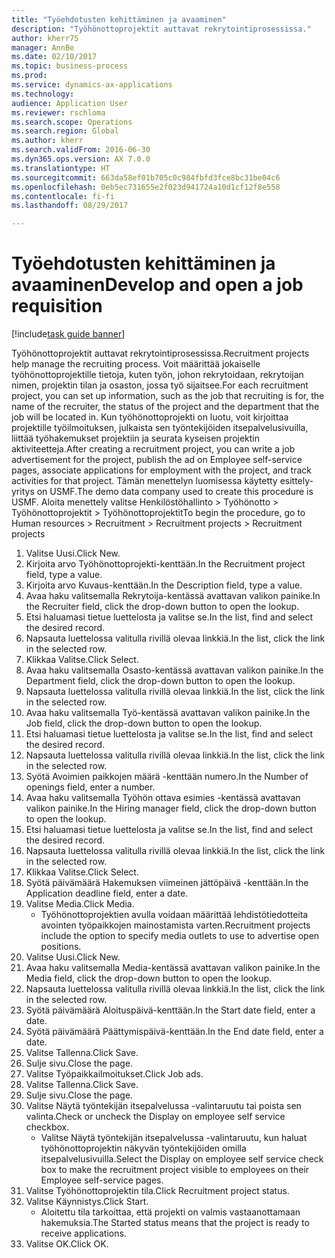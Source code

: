 ```yaml
--- 
title: "Työehdotusten kehittäminen ja avaaminen"
description: "Työhönottoprojektit auttavat rekrytointiprosessissa."
author: kherr75
manager: AnnBe
ms.date: 02/10/2017
ms.topic: business-process
ms.prod: 
ms.service: dynamics-ax-applications
ms.technology: 
audience: Application User
ms.reviewer: rschloma
ms.search.scope: Operations
ms.search.region: Global
ms.author: kherr
ms.search.validFrom: 2016-06-30
ms.dyn365.ops.version: AX 7.0.0
ms.translationtype: HT
ms.sourcegitcommit: 663da58ef01b705c0c984fbfd3fce8bc31be04c6
ms.openlocfilehash: 0eb5ec731655e2f023d941724a10d1cf12f8e558
ms.contentlocale: fi-fi
ms.lasthandoff: 08/29/2017

---
```

# <a name="develop-and-open-a-job-requisition"></a><span data-ttu-id="63ee0-103">Työehdotusten kehittäminen ja avaaminen</span><span class="sxs-lookup"><span data-stu-id="63ee0-103">Develop and open a job requisition</span></span>

[!include[task guide banner](../../includes/task-guide-banner.md)]

<span data-ttu-id="63ee0-104">Työhönottoprojektit auttavat rekrytointiprosessissa.</span><span class="sxs-lookup"><span data-stu-id="63ee0-104">Recruitment projects help manage the recruiting process.</span></span> <span data-ttu-id="63ee0-105">Voit määrittää jokaiselle työhönottoprojektille tietoja, kuten työn, johon rekrytoidaan, rekrytoijan nimen, projektin tilan ja osaston, jossa työ sijaitsee.</span><span class="sxs-lookup"><span data-stu-id="63ee0-105">For each recruitment project, you can set up information, such as the job that recruiting is for, the name of the recruiter, the status of the project and the department that the job will be located in.</span></span> <span data-ttu-id="63ee0-106">Kun työhönottoprojekti on luotu, voit kirjoittaa projektille työilmoituksen, julkaista sen työntekijöiden itsepalvelusivuilla, liittää työhakemukset projektiin ja seurata kyseisen projektin aktiviteetteja.</span><span class="sxs-lookup"><span data-stu-id="63ee0-106">After creating a recruitment project, you can write a job advertisement for the project, publish the ad on Employee self-service pages, associate applications for employment with the project, and track activities for that project.</span></span> <span data-ttu-id="63ee0-107">Tämän menettelyn luomisessa käytetty esittely-yritys on USMF.</span><span class="sxs-lookup"><span data-stu-id="63ee0-107">The demo data company used to create this procedure is USMF.</span></span> <span data-ttu-id="63ee0-108">Aloita menettely valitse Henkilöstöhallinto > Työhönotto > Työhönottoprojektit > Työhönottoprojektit</span><span class="sxs-lookup"><span data-stu-id="63ee0-108">To begin the procedure, go to Human resources > Recruitment > Recruitment projects > Recruitment projects</span></span>

1. <span data-ttu-id="63ee0-109">Valitse Uusi.</span><span class="sxs-lookup"><span data-stu-id="63ee0-109">Click New.</span></span>
2. <span data-ttu-id="63ee0-110">Kirjoita arvo Työhönottoprojekti-kenttään.</span><span class="sxs-lookup"><span data-stu-id="63ee0-110">In the Recruitment project field, type a value.</span></span>
3. <span data-ttu-id="63ee0-111">Kirjoita arvo Kuvaus-kenttään.</span><span class="sxs-lookup"><span data-stu-id="63ee0-111">In the Description field, type a value.</span></span>
4. <span data-ttu-id="63ee0-112">Avaa haku valitsemalla Rekrytoija-kentässä avattavan valikon painike.</span><span class="sxs-lookup"><span data-stu-id="63ee0-112">In the Recruiter field, click the drop-down button to open the lookup.</span></span>
5. <span data-ttu-id="63ee0-113">Etsi haluamasi tietue luettelosta ja valitse se.</span><span class="sxs-lookup"><span data-stu-id="63ee0-113">In the list, find and select the desired record.</span></span>
6. <span data-ttu-id="63ee0-114">Napsauta luettelossa valitulla rivillä olevaa linkkiä.</span><span class="sxs-lookup"><span data-stu-id="63ee0-114">In the list, click the link in the selected row.</span></span>
7. <span data-ttu-id="63ee0-115">Klikkaa Valitse.</span><span class="sxs-lookup"><span data-stu-id="63ee0-115">Click Select.</span></span>
8. <span data-ttu-id="63ee0-116">Avaa haku valitsemalla Osasto-kentässä avattavan valikon painike.</span><span class="sxs-lookup"><span data-stu-id="63ee0-116">In the Department field, click the drop-down button to open the lookup.</span></span>
9. <span data-ttu-id="63ee0-117">Napsauta luettelossa valitulla rivillä olevaa linkkiä.</span><span class="sxs-lookup"><span data-stu-id="63ee0-117">In the list, click the link in the selected row.</span></span>
10. <span data-ttu-id="63ee0-118">Avaa haku valitsemalla Työ-kentässä avattavan valikon painike.</span><span class="sxs-lookup"><span data-stu-id="63ee0-118">In the Job field, click the drop-down button to open the lookup.</span></span>
11. <span data-ttu-id="63ee0-119">Etsi haluamasi tietue luettelosta ja valitse se.</span><span class="sxs-lookup"><span data-stu-id="63ee0-119">In the list, find and select the desired record.</span></span>
12. <span data-ttu-id="63ee0-120">Napsauta luettelossa valitulla rivillä olevaa linkkiä.</span><span class="sxs-lookup"><span data-stu-id="63ee0-120">In the list, click the link in the selected row.</span></span>
13. <span data-ttu-id="63ee0-121">Syötä Avoimien paikkojen määrä -kenttään numero.</span><span class="sxs-lookup"><span data-stu-id="63ee0-121">In the Number of openings field, enter a number.</span></span>
14. <span data-ttu-id="63ee0-122">Avaa haku valitsemalla Työhön ottava esimies -kentässä avattavan valikon painike.</span><span class="sxs-lookup"><span data-stu-id="63ee0-122">In the Hiring manager field, click the drop-down button to open the lookup.</span></span>
15. <span data-ttu-id="63ee0-123">Etsi haluamasi tietue luettelosta ja valitse se.</span><span class="sxs-lookup"><span data-stu-id="63ee0-123">In the list, find and select the desired record.</span></span>
16. <span data-ttu-id="63ee0-124">Napsauta luettelossa valitulla rivillä olevaa linkkiä.</span><span class="sxs-lookup"><span data-stu-id="63ee0-124">In the list, click the link in the selected row.</span></span>
17. <span data-ttu-id="63ee0-125">Klikkaa Valitse.</span><span class="sxs-lookup"><span data-stu-id="63ee0-125">Click Select.</span></span>
18. <span data-ttu-id="63ee0-126">Syötä päivämäärä Hakemuksen viimeinen jättöpäivä -kenttään.</span><span class="sxs-lookup"><span data-stu-id="63ee0-126">In the Application deadline field, enter a date.</span></span>
19. <span data-ttu-id="63ee0-127">Valitse Media.</span><span class="sxs-lookup"><span data-stu-id="63ee0-127">Click Media.</span></span>
    * <span data-ttu-id="63ee0-128">Työhönottoprojektien avulla voidaan määrittää lehdistötiedotteita avointen työpaikkojen mainostamista varten.</span><span class="sxs-lookup"><span data-stu-id="63ee0-128">Recruitment projects include the option to specify media outlets to use to advertise open positions.</span></span>  
20. <span data-ttu-id="63ee0-129">Valitse Uusi.</span><span class="sxs-lookup"><span data-stu-id="63ee0-129">Click New.</span></span>
21. <span data-ttu-id="63ee0-130">Avaa haku valitsemalla Media-kentässä avattavan valikon painike.</span><span class="sxs-lookup"><span data-stu-id="63ee0-130">In the Media field, click the drop-down button to open the lookup.</span></span>
22. <span data-ttu-id="63ee0-131">Napsauta luettelossa valitulla rivillä olevaa linkkiä.</span><span class="sxs-lookup"><span data-stu-id="63ee0-131">In the list, click the link in the selected row.</span></span>
23. <span data-ttu-id="63ee0-132">Syötä päivämäärä Aloituspäivä-kenttään.</span><span class="sxs-lookup"><span data-stu-id="63ee0-132">In the Start date field, enter a date.</span></span>
24. <span data-ttu-id="63ee0-133">Syötä päivämäärä Päättymispäivä-kenttään.</span><span class="sxs-lookup"><span data-stu-id="63ee0-133">In the End date field, enter a date.</span></span>
25. <span data-ttu-id="63ee0-134">Valitse Tallenna.</span><span class="sxs-lookup"><span data-stu-id="63ee0-134">Click Save.</span></span>
26. <span data-ttu-id="63ee0-135">Sulje sivu.</span><span class="sxs-lookup"><span data-stu-id="63ee0-135">Close the page.</span></span>
27. <span data-ttu-id="63ee0-136">Valitse Työpaikkailmoitukset.</span><span class="sxs-lookup"><span data-stu-id="63ee0-136">Click Job ads.</span></span>
28. <span data-ttu-id="63ee0-137">Valitse Tallenna.</span><span class="sxs-lookup"><span data-stu-id="63ee0-137">Click Save.</span></span>
29. <span data-ttu-id="63ee0-138">Sulje sivu.</span><span class="sxs-lookup"><span data-stu-id="63ee0-138">Close the page.</span></span>
30. <span data-ttu-id="63ee0-139">Valitse Näytä työntekijän itsepalvelussa -valintaruutu tai poista sen valinta.</span><span class="sxs-lookup"><span data-stu-id="63ee0-139">Check or uncheck the Display on employee self service checkbox.</span></span>
    * <span data-ttu-id="63ee0-140">Valitse Näytä työntekijän itsepalvelussa -valintaruutu, kun haluat työhönottoprojektin näkyvän työntekijöiden omilla itsepalvelusivuilla.</span><span class="sxs-lookup"><span data-stu-id="63ee0-140">Select the Display on employee self service check box to make the recruitment project visible to employees on their Employee self-service pages.</span></span>  
31. <span data-ttu-id="63ee0-141">Valitse Työhönottoprojektin tila.</span><span class="sxs-lookup"><span data-stu-id="63ee0-141">Click Recruitment project status.</span></span>
32. <span data-ttu-id="63ee0-142">Valitse Käynnistys.</span><span class="sxs-lookup"><span data-stu-id="63ee0-142">Click Start.</span></span>
    * <span data-ttu-id="63ee0-143">Aloitettu tila tarkoittaa, että projekti on valmis vastaanottamaan hakemuksia.</span><span class="sxs-lookup"><span data-stu-id="63ee0-143">The Started status means that the project is ready to receive applications.</span></span>  
33. <span data-ttu-id="63ee0-144">Valitse OK.</span><span class="sxs-lookup"><span data-stu-id="63ee0-144">Click OK.</span></span>


